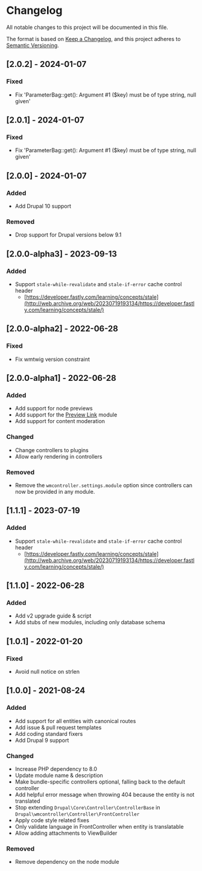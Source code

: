 # Changelog
All notable changes to this project will be documented in this file.

The format is based on [Keep a Changelog](https://keepachangelog.com/en/1.0.0/),
and this project adheres to [Semantic Versioning](https://semver.org/spec/v2.0.0.html).

## [2.0.2] - 2024-01-07
### Fixed
- Fix 'ParameterBag::get(): Argument #1 ($key) must be of type string, null given' 

## [2.0.1] - 2024-01-07
### Fixed
- Fix 'ParameterBag::get(): Argument #1 ($key) must be of type string, null given' 

## [2.0.0] - 2024-01-07
### Added
- Add Drupal 10 support

### Removed
- Drop support for Drupal versions below 9.1

## [2.0.0-alpha3] - 2023-09-13
### Added
- Support `stale-while-revalidate` and `stale-if-error` cache control header
  - [https://developer.fastly.com/learning/concepts/stale](http://web.archive.org/web/20230719193134/https://developer.fastly.com/learning/concepts/stale/)

## [2.0.0-alpha2] - 2022-06-28
### Fixed
- Fix wmtwig version constraint

## [2.0.0-alpha1] - 2022-06-28
### Added
- Add support for node previews
- Add support for the [Preview Link](https://www.drupal.org/project/preview_link) module
- Add support for content moderation

### Changed
- Change controllers to plugins
- Allow early rendering in controllers

### Removed
- Remove the `wmcontroller.settings.module` option since controllers can now be provided in any module.

## [1.1.1] - 2023-07-19
### Added
- Support `stale-while-revalidate` and `stale-if-error` cache control header
  - [https://developer.fastly.com/learning/concepts/stale](http://web.archive.org/web/20230719193134/https://developer.fastly.com/learning/concepts/stale/)

## [1.1.0] - 2022-06-28
### Added
- Add v2 upgrade guide & script
- Add stubs of new modules, including only database schema

## [1.0.1] - 2022-01-20
### Fixed
- Avoid null notice on strlen

## [1.0.0] - 2021-08-24
### Added
- Add support for all entities with canonical routes
- Add issue & pull request templates
- Add coding standard fixers
- Add Drupal 9 support

### Changed
- Increase PHP dependency to 8.0
- Update module name & description
- Make bundle-specific controllers optional, falling back to the default 
 controller
- Add helpful error message when throwing 404 because the entity is not 
 translated
- Stop extending `Drupal\Core\Controller\ControllerBase` in 
 `Drupal\wmcontroller\Controller\FrontController`
- Apply code style related fixes
- Only validate language in FrontController when entity is translatable
- Allow adding attachments to ViewBuilder

### Removed
- Remove dependency on the node module
